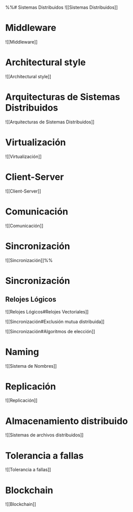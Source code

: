 %%# Sistemas Distribuidos
![[Sistemas Distribuidos]]

# Middleware
![[Middleware]]

# Architectural style
![[Architectural style]]

# Arquitecturas de Sistemas Distribuidos
![[Arquitecturas de Sistemas Distribuidos]]

# Virtualización
![[Virtualización]]

# Client-Server
![[Client-Server]]

# Comunicación
![[Comunicación]]

# Sincronización
![[Sincronización]]%%


# Sincronización
## Relojes Lógicos
![[Relojes Lógicos#Relojes Vectoriales]]

![[Sincronización#Exclusión mutua distribuida]]

![[Sincronización#Algoritmos de elección]]

# Naming
![[Sistema de Nombres]]

# Replicación
![[Replicación]]

# Almacenamiento distribuido
![[Sistemas de archivos distribuidos]]

# Tolerancia a fallas
![[Tolerancia a fallas]]

# Blockchain
![[Blockchain]]